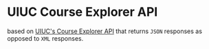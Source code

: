 # UIUC Course Explorer API
based on [UIUC's Course Explorer API](https://courses.illinois.edu/cisdocs/) that returns `JSON` responses as opposed to `XML` responses.
